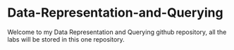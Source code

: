 # Data-Representation-and-Querying

Welcome to my Data Representation and Querying github repository, all the labs will be stored in this one repository.
